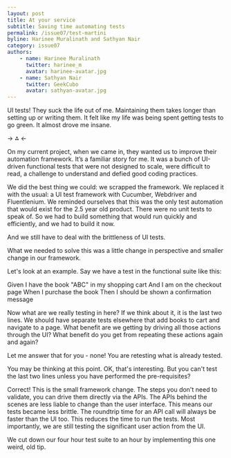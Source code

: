 ```yaml
---
layout: post
title: At your service
subtitle: Saving time automating tests
permalink: /issue07/test-martini
byline: Harinee Muralinath and Sathyan Nair
category: issue07
authors:
    - name: Harinee Muralinath
      twitter: harinee_m
      avatar: harinee-avatar.jpg
    - name: Sathyan Nair
      twitter: GeekCubo
      avatar: sathyan-avatar.jpg
---
```

UI tests! They suck the life out of me. Maintaining them takes longer than setting up or writing them. It felt like my life was being spent getting tests to go green. It almost drove me insane.

-> ⁂ <-

On my current project, when we came in, they wanted us to improve their automation framework. It’s a familiar story for me. It was a bunch of UI-driven functional tests that were not designed to scale, were difficult to read, a challenge to understand and defied good coding practices.
 
We did the best thing we could: we scrapped the framework. We replaced it with the usual: a UI test framework with Cucumber, Webdriver and Fluentlenium. We reminded ourselves that this was the only test automation that would exist for the 2.5 year old product. There were no unit tests to speak of. So we had to build something that would run quickly and efficiently, and we had to build it now.
 
And we still have to deal with the brittleness of UI tests.
 
What we needed to solve this was a little change in perspective and smaller change in our framework.

Let's look at an example. Say we have a test in the functional suite like this:

Given I have the book "ABC" in my shopping cart
And I am on the checkout page
When I purchase the book
Then I should be shown a confirmation message

Now what are we really testing in here? If we think about it, it is the last two lines.
We should have separate tests elsewhere that add books to cart and navigate to a page. What benefit are we getting by driving all those actions through the UI? What benefit do you get from repeating these actions again and again? 

Let me answer that for you - none! You are retesting what is already tested.
 
You may be thinking at this point. OK, that's interesting. But you can't test the last two lines unless you have performed the pre-requisites?
 
Correct! This is the small framework change. The steps you don't need to validate, you can drive them directly via the APIs. The APIs behind the scenes are less liable to change than the user interface. This means our tests became less brittle. The roundtrip time for an API call will always be faster than the UI too. This reduces the time to run the tests. Most importantly, we are still testing the significant user action from the UI.
 
We cut down our four hour test suite to an hour by implementing this one weird, old tip.